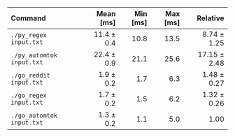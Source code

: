 | Command | Mean [ms] | Min [ms] | Max [ms] | Relative |
|:---|---:|---:|---:|---:|
| `./py_regex input.txt` | 11.4 ± 0.4 | 10.8 | 13.5 | 8.74 ± 1.25 |
| `./py_automtok input.txt` | 22.4 ± 0.9 | 21.1 | 25.6 | 17.15 ± 2.48 |
| `./go_reddit input.txt` | 1.9 ± 0.2 | 1.7 | 6.3 | 1.48 ± 0.27 |
| `./go_regex input.txt` | 1.7 ± 0.2 | 1.5 | 6.2 | 1.32 ± 0.26 |
| `./go_automtok input.txt` | 1.3 ± 0.2 | 1.1 | 5.0 | 1.00 |
